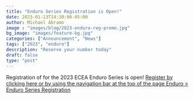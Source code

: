 ```yaml
---
title: "Enduro Series Registration is Open!"
date: 2023-01-13T14:30:00-05:00
author: Michael Abramo
image : "images/blog/2023-enduro-reg-promo.jpg"
bg_image: "images/feature-bg.jpg"
categories: ["Announcement", "News"]
tags: ["2023", "enduro"]
description: "Reserve your number today"
draft: false
type: "post"
---
```


Registration of for the 2023 ECEA Enduro Series is open! [Register by clicking here or by using the navigation bar at the top of the page Enduro > Enduro Series Registration](https://www.moto-tally.com/ecea/enduro/SeriesRegistration.aspx)